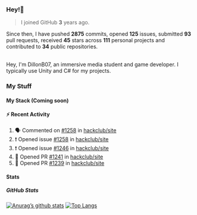 ### Hey!👋
<!-- [![Banner](banner.png)](https://dillonb07.is-a.dev) -->


> I joined GitHub **3** years ago.

Since then, I have pushed **2875** commits, opened **125** issues, submitted **93** pull requests, received **45** stars across **111** personal projects and contributed to **34** public repositories.

<br>
Hey, I'm DillonB07, an immersive media student and game developer. I typically use Unity and C# for my projects.

<br>

### My Stuff

#### My Stack (Coming soon)

#### :zap: Recent Activity

<!--START_SECTION:activity-->
1. 🗣 Commented on [#1258](https://github.com/hackclub/site/issues/1258#issuecomment-2185340949) in [hackclub/site](https://github.com/hackclub/site)
2. ❗ Opened issue [#1258](https://github.com/hackclub/site/issues/1258) in [hackclub/site](https://github.com/hackclub/site)
3. ❗ Opened issue [#1246](https://github.com/hackclub/site/issues/1246) in [hackclub/site](https://github.com/hackclub/site)
4. 💪 Opened PR [#1241](https://github.com/hackclub/site/pull/1241) in [hackclub/site](https://github.com/hackclub/site)
5. 💪 Opened PR [#1239](https://github.com/hackclub/site/pull/1239) in [hackclub/site](https://github.com/hackclub/site)
<!--END_SECTION:activity-->

#### Stats

##### GitHub Stats
[![Anurag’s github stats](https://github-readme-stats.vercel.app/api?username=dillonb07&show_icons=true&theme=radical)](https://github.com/dillonb07)
[![Top Langs](https://github-readme-stats.vercel.app/api/top-langs/?username=dillonb07&layout=compact&theme=radical)](https://github.com/dillonb07)
